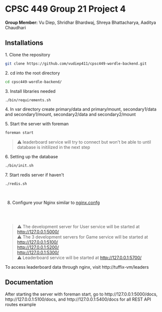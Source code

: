 # CPSC 449 Group 21 Project 4
<p><b>Group Member:</b> Vu Diep, Shridhar Bhardwaj, Shreya Bhattacharya, Aaditya Chaudhari</p>

## Installations
<p>1. Clone the repository</p>

```sh
git clone https://github.com/vudiep411/cpsc449-wordle-backend.git
```
<p>2. cd into the root directory</p>

```sh
cd cpsc449-wordle-backend/
```
<p>3. Install libraries needed</p>

```sh
./bin/requirements.sh
```

<p>4. In var directory create primary/data and primary/mount, secondary1/data and secondary1/mount, secondary2/data and secondary2/mount </p>

<p>5. Start the server with foreman</p>

```sh
foreman start
```

> ⚠ leaderboard service will try to connect but won't be able to until database is initilized in the next step

<p>6. Setting up the database</p>

```sh
./bin/init.sh
```

<p>7. Start redis server if haven't</p>

```sh
./redis.sh
```
<br/>

8. Configure your Nginx similar to [nginx.confg](nginx.confg)

<br/>
<br/>


> ⚠ The development server for User service will be started at http://127.0.0.1:5000/ <br/>
> ⚠ The 3 development servers for Game service will be started at <br/>
http://127.0.0.1:5100/  <br/>
http://127.0.0.1:5200/  <br/>
http://127.0.0.1:5300/  <br/>
> ⚠ Leaderboard service will be started at http://127.0.0.1:5700/ <br/>

To access leaderboard data through nginx, visit http://tuffix-vm/leaders

## Documentation

<p>After starting the server with foreman start, go to http://127.0.0.1:5000/docs, http://127.0.0.1:5100/docs, and http://127.0.0.1:5400/docs for all REST API routes example</p>
